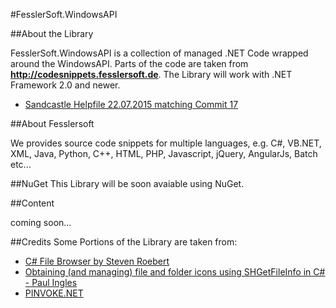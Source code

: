 #FesslerSoft.WindowsAPI

##About the Library

FesslerSoft.WindowsAPI is a collection of managed .NET Code wrapped around the WindowsAPI. 
Parts of the code are taken from **http://codesnippets.fesslersoft.de**. 
The Library will work with .NET Framework 2.0 and newer.

  * [Sandcastle Helpfile 22.07.2015 matching Commit 17](http://codesnippets.fesslersoft.de/github/help/Fesslersoft.WindowsAPI)

##About Fesslersoft

We provides source code snippets for multiple languages, e.g. C#, VB.NET, XML, Java, Python, C++, HTML, PHP, Javascript, jQuery, AngularJs, Batch etc...

##NuGet
This Library will be soon avaiable using NuGet.

##Content

coming soon...

##Credits
Some Portions of the Library are taken from:

 * [C# File Browser by Steven Roebert](http://www.codeproject.com/Articles/15059/C-File-Browser)
 * [Obtaining (and managing) file and folder icons using SHGetFileInfo in C# - Paul Ingles](http://www.codeproject.com/Articles/2532/Obtaining-and-managing-file-and-folder-icons-using)
 * [PINVOKE.NET](http://www.pinvoke.net/)
